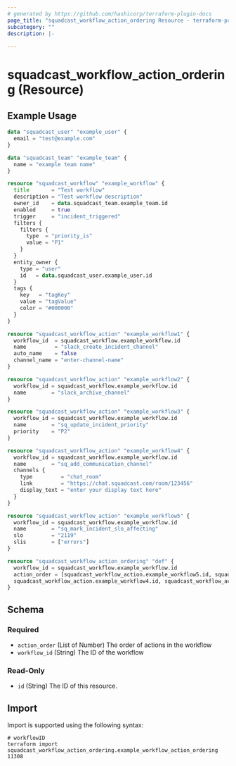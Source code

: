 ```yaml
---
# generated by https://github.com/hashicorp/terraform-plugin-docs
page_title: "squadcast_workflow_action_ordering Resource - terraform-provider-squadcast"
subcategory: ""
description: |-
  
---
```


# squadcast_workflow_action_ordering (Resource)



## Example Usage

```terraform
data "squadcast_user" "example_user" {
  email = "test@example.com"
}

data "squadcast_team" "example_team" {
  name = "example team name"
}

resource "squadcast_workflow" "example_workflow" {
  title       = "Test workflow"
  description = "Test workflow description"
  owner_id    = data.squadcast_team.example_team.id
  enabled     = true
  trigger     = "incident_triggered"
  filters {
    filters {
      type  = "priority_is"
      value = "P1"
    }
  }
  entity_owner {
    type = "user"
    id   = data.squadcast_user.example_user.id
  }
  tags {
    key   = "tagKey"
    value = "tagValue"
    color = "#000000"
  }
}

resource "squadcast_workflow_action" "example_workflow1" {
  workflow_id  = squadcast_workflow.example_workflow.id
  name         = "slack_create_incident_channel"
  auto_name    = false
  channel_name = "enter-channel-name"
}

resource "squadcast_workflow_action" "example_workflow2" {
  workflow_id = squadcast_workflow.example_workflow.id
  name        = "slack_archive_channel"
}

resource "squadcast_workflow_action" "example_workflow3" {
  workflow_id = squadcast_workflow.example_workflow.id
  name        = "sq_update_incident_priority"
  priority    = "P2"
}

resource "squadcast_workflow_action" "example_workflow4" {
  workflow_id = squadcast_workflow.example_workflow.id
  name        = "sq_add_communication_channel"
  channels {
    type         = "chat_room"
    link         = "https://chat.squadcast.com/room/123456"
    display_text = "enter your display text here"
  }
}

resource "squadcast_workflow_action" "example_workflow5" {
  workflow_id = squadcast_workflow.example_workflow.id
  name        = "sq_mark_incident_slo_affecting"
  slo         = "2119"
  slis        = ["errors"]
}

resource "squadcast_workflow_action_ordering" "def" {
  workflow_id = squadcast_workflow.example_workflow.id
  action_order = [squadcast_workflow_action.example_workflow5.id, squadcast_workflow_action.example_workflow3.id,
  squadcast_workflow_action.example_workflow4.id, squadcast_workflow_action.example_workflow1.id, squadcast_workflow_action.example_workflow2.id]
}
```

<!-- schema generated by tfplugindocs -->
## Schema

### Required

- `action_order` (List of Number) The order of actions in the workflow
- `workflow_id` (String) The ID of the workflow

### Read-Only

- `id` (String) The ID of this resource.

## Import

Import is supported using the following syntax:

```shell
# workflowID
terraform import squadcast_workflow_action_ordering.example_workflow_action_ordering 11308
```
